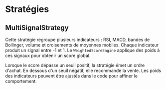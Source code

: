 # Stratégies

## MultiSignalStrategy

Cette stratégie regroupe plusieurs indicateurs : RSI, MACD, bandes de Bollinger,
volume et croisements de moyennes mobiles. Chaque indicateur produit un signal
entre -1 et 1. Le `WeightedScoreEngine` applique des poids à ces signaux pour
obtenir un score global.

Lorsque le score dépasse un seuil positif, la stratégie émet un ordre d'achat.
En dessous d'un seuil négatif, elle recommande la vente. Les poids des indicateurs
peuvent être ajustés dans le code pour affiner le comportement.
